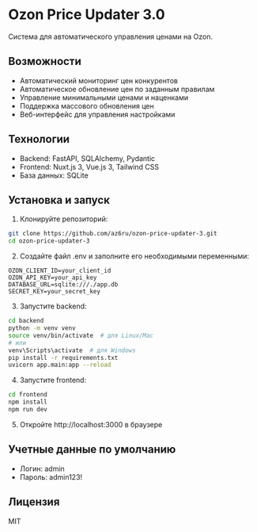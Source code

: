 # Ozon Price Updater 3.0

Система для автоматического управления ценами на Ozon.

## Возможности

- Автоматический мониторинг цен конкурентов
- Автоматическое обновление цен по заданным правилам
- Управление минимальными ценами и наценками
- Поддержка массового обновления цен
- Веб-интерфейс для управления настройками

## Технологии

- Backend: FastAPI, SQLAlchemy, Pydantic
- Frontend: Nuxt.js 3, Vue.js 3, Tailwind CSS
- База данных: SQLite

## Установка и запуск

1. Клонируйте репозиторий:
```bash
git clone https://github.com/az6ru/ozon-price-updater-3.git
cd ozon-price-updater-3
```

2. Создайте файл .env и заполните его необходимыми переменными:
```env
OZON_CLIENT_ID=your_client_id
OZON_API_KEY=your_api_key
DATABASE_URL=sqlite:///./app.db
SECRET_KEY=your_secret_key
```

3. Запустите backend:
```bash
cd backend
python -m venv venv
source venv/bin/activate  # для Linux/Mac
# или
venv\Scripts\activate  # для Windows
pip install -r requirements.txt
uvicorn app.main:app --reload
```

4. Запустите frontend:
```bash
cd frontend
npm install
npm run dev
```

5. Откройте http://localhost:3000 в браузере

## Учетные данные по умолчанию

- Логин: admin
- Пароль: admin123!

## Лицензия

MIT 
